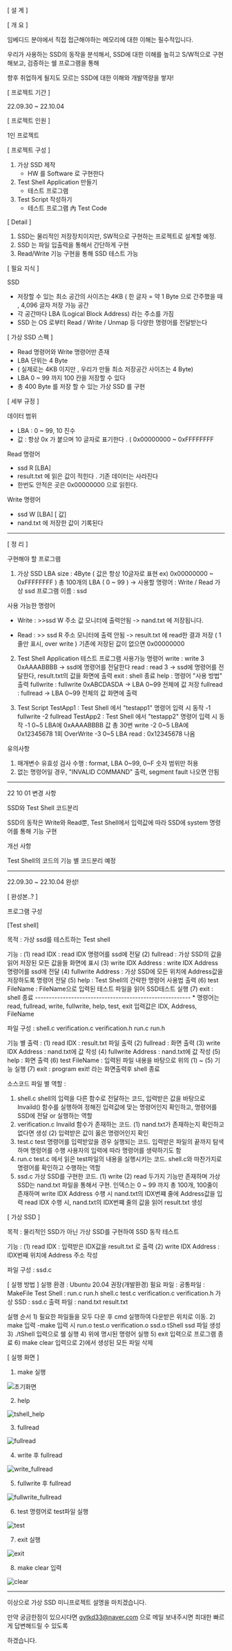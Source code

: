 [ 설 계 ]

[ 개 요 ] 

임베디드 분야에서 직접 접근해야하는 메모리에 대한 이해는 필수적입니다.

우리가 사용하는 SSD의 동작을 분석해서, SSD에 대한 이해를 높히고 S/W적으로 구현해보고, 검증하는 쉘 프로그램을 통해

향후 취업하게 될지도 모르는 SSD에 대한 이해와 개발역량을 쌓자!

[ 프로젝트 기간 ]

22.09.30 ~ 22.10.04

[ 프로젝트 인원 ]

1인 프로젝트

[ 프로젝트 구성 ] 

1. 가상 SSD 제작
    - HW 를 Software 로 구현한다
2. Test Shell Application 만들기
    - 테스트 프로그램
3. Test Script 작성하기
    - 테스트 프로그램 內 Test Code

[ Detail ]

1. SSD는 물리적인 저장장치이지만, SW적으로 구현하는 프로젝트로 설계할 예정.
2. SSD 는 파일 입출력을 통해서 간단하게 구현
3. Read/Write 기능 구현을 통해 SSD 테스트 가능

[ 필요 지식 ]

SSD 

- 저장할 수 있는 최소 공간의 사이즈는 4KB
( 한 글자 = 약 1 Byte 으로 간주했을 때 , 4,096 글자 저장 가능 공간
- 각 공간마다 LBA (Logical Block Address) 라는 주소를 가짐
- SSD 는 OS 로부터 Read / Write / Unmap 등 다양한 명령어를
전달받는다

[ 가상 SSD 스펙 ]

- Read 명령어와 Write 명령어만 존재
- LBA 단위는 4 Byte
- ( 실제로는 4KB 이지만 , 우리가 만들 최소 저장공간 사이즈는 4 Byte)
- LBA 0 ~ 99 까지 100 칸을 저장할 수 있다
- 총 400 Byte 를 저장 할 수 있는 가상 SSD 를 구현

[ 세부 규정 ]

데이터 범위

- LBA : 0 ~ 99, 10 진수
- 값 : 항상 0x 가 붙으며 10 글자로 표기한다 . ( 0x00000000 ~ 0xFFFFFFFF

Read 명령어

- ssd R [LBA]
- result.txt 에 읽은 값이 적힌다 . 기존 데이터는 사라진다
- 한번도 안적은 곳은 0x00000000 으로 읽힌다.

Write 명령어

- ssd W [LBA] [ 값]
- nand.txt 에 저장한 값이 기록된다

----------------------------------------------------------------------------------------------

 [ 정 리 ]
 
 구현해야 할 프로그램
 1) 가상 SSD
  LBA size : 4Byte ( 값은 항상 10글자로 표현 ex) 0x00000000 ~ 0xFFFFFFFF )
  총 100개의 LBA ( 0 ~ 99 )
 -> 사용할 명령어 : Write / Read
  가상 ssd 프로그램 이름 : ssd
 
 사용 가능한 명령어
   - Write : >>ssd W 주소 값 
   모니터에 출력안됨 -> nand.txt 에 저장됩니다.
   
   - Read : >> ssd R 주소
   모니터에 출력 안됨 -> result.txt 에 read한 결과 저장 ( 1줄만 표시, over write )
   기존에 저장된 값이 없으면 0x00000000

 2) Test Shell Application
  테스트 프로그램
  사용가능 명령어
   write     : write 3 0xAAAABBBB -> ssd에 명령어를 전달한다
   read      : read 3 -> ssd에 명령어를 전달한다, result.txt의 값을 화면에 출력
   exit       : shell 종료
   help      : 명령어 "사용 방법" 출력
   fullwrite : fullwrite 0xABCDASDA -> LBA 0~99 전체에 값 저장
   fullread : fullread -> LBA 0~99 전체의 값 화면에 출력

 3) Test Script
  TestApp1 : Test Shell 에서 "testapp1" 명령어 입력 시 동작
          -1 fullwrite
          -2 fullread
  TestApp2 : Test Shell 에서 "testapp2" 명령어 입력 시 동작
          -1 0~5 LBA에 0xAAAABBBB 값 총 30번 write
          -2 0~5 LBA에 0x12345678 1회 OverWrite
          -3 0~5 LBA read : 0x12345678 나옴 

유의사항
 1) 매개변수 유효성 검사 수행 : format, LBA 0~99, 0~F 숫자 범위만 허용
 2) 없는 명령어일 경우, "INVALID COMMAND" 출력, segment fault 나오면 안됨
 
 -----------------------------------------------------------------------------------------------------------------------------------------
 
 22 10 01 변경 사항

SSD와 Test Shell 코드분리

SSD의 동작은 Write와 Read뿐, Test Shell에서 입력값에 따라 SSD에 system 명령어를 통해 기능 구현

개선 사항

Test Shell의 코드의 기능 별 코드분리 예정

-------------------------------------------------------------------------------------------------------------------------------------------------------

22.09.30 ~ 22.10.04 완성!

[ 완성본..? ]

프로그램 구성

[Test shell]

  목적 : 가상 ssd를 테스트하는 Test shell
  
  기능 : 
    (1) read IDX : read IDX 명령어를 ssd에 전달 
    (2) fullread : 가상 SSD의 값을 읽어 저장된 모든 값을들 화면에 표시
    (3) write IDX Address : write IDX Address 명령어를 ssd에 전달
    (4) fullwrite Address : 가상 SSD에 모든 위치에 Address값을 저장하도록 명령어 전달
    (5) help : Test Shell의 간략한 명령어 사용법 출력
    (6) test FileName : FileName으로 입력된 테스트 파일을 읽어 SSD테스트 실행
    (7) exit : shell 종료
    --------------------------------------------------------
    * 명령어는 read, fullread, write, fullwrite, help, test, exit
      입력값은 IDX, Address, FileName
 
  파일 구성 :
    shell.c verification.c verification.h run.c run.h
    
  기능 별 출력 :
    (1) read IDX : result.txt 파일 출력
    (2) fullread : 화면 출력
    (3) write IDX Address : nand.txt에 값 작성
    (4) fullwrite Address : nand.txt에 값 작성
    (5) help : 화면 출력
    (6) test FileName : 입력된 파일 내용을 바탕으로 위의 (1) ~ (5) 기능 실행
    (7) exit : program exit! 라는 화면출력후 shell 종료
  
  
소스코드 파일 별 역할 :
  1) shell.c
    shell의 입력을 다른 함수로 전달하는 코드, 입력받은 값을 바탕으로 Invaild() 함수를 실행하여
    정해진 입력값에 맞는 명령어인지 확인하고, 명령어를 SSD에 전달 or 실행하는 역할
  2) verification.c
    Invaild 함수가 존재하는 코드. 
    (1) nand.txt가 존재하는지 확인하고 없다면 생성 (2) 입력받은 값이 옳은 명령어인지 확인  
  3) test.c
    test 명령어를 입력받았을 경우 실행되는 코드. 입력받은 파일의 끝까지 탐색하며 명령어를 수행
    사용자의 입력에 따라 명령어를 생략하기도 함
  4) run.c
    test.c 에서 읽은 test파일의 내용을 실행시키는 코드. shell.c와 마찬가지로 명령어를 확인하고
    수행하는 역할
  5) ssd.c
    가상 SSD를 구현한 코드. (1) write (2) read 두가지 기능만 존재하며 
    가상 SSD는 nand.txt 파일을 통해서 구현.
    인덱스는 0 ~ 99 까지 총 100개, 100줄이 존재하며 
    write IDX Address 수행 시 nand.txt의 IDX번쨰 줄에 Address값을 입력
    read IDX 수행 시, nand.txt의 IDX번쨰 줄의 값을 읽어 result.txt 생성
    
[ 가상 SSD ]

  목적 : 물리적인 SSD가 아닌 가상 SSD를 구현하여 SSD 동작 테스트
  
  기능 :
    (1) read IDX : 입력받은 IDX값을 result.txt 로 출력
    (2) write IDX Address : IDX번째 위치에 Address 주소 작성

  파일 구성 :
    ssd.c
    
[ 실행 방법 ]
  실행 환경 : Ubuntu 20.04 권장(개발환경)
  필요 파일 : 
    공통파일 : MakeFile
    Test Shell : run.c run.h shell.c test.c verification.c verification.h
    가상 SSD : ssd.c
  출력 파일 :
    nand.txt result.txt
  
  실행 순서
    1) 필요한 파일들을 모두 다운 후 cmd 실행하여 다운받은 위치로 이동.
    2) make  입력
      -make 입력 시 run.o test.o verification.o ssd.o tShell ssd 파일 생성
    3) ./tShell 입력으로 쉘 실행
    4) 위에 명시된 명령어 실행
    5) exit 입력으로 프로그램 종료
    6) make clear 입력으로 2)에서 생성된 모든 파일 삭제
    
[ 실행 화면 ]

1. make 실행

![초기화면](https://user-images.githubusercontent.com/57944215/193822639-9fcb7515-37bd-419b-8857-4f183f781dd4.PNG)

2. help

![tshell_help](https://user-images.githubusercontent.com/57944215/193822929-f28ad1cb-edcd-4973-9d1c-4a82b672224d.PNG)

3. fullread

![fullread](https://user-images.githubusercontent.com/57944215/193822981-c96f7c67-8935-40f4-93d4-c1360ac206d0.PNG)

4. write 후 fullread

![write_fullread](https://user-images.githubusercontent.com/57944215/193823027-f6291b21-3f58-476a-9b4a-05d84427cfc2.PNG)

5. fullwrite 후 fullread

![fullwrite_fullread](https://user-images.githubusercontent.com/57944215/193823075-5ca397fc-1c0f-4596-893c-9bb4fe1944c6.PNG)

6. test 명령어로 test파일 실행

![test](https://user-images.githubusercontent.com/57944215/193823132-f6cfb9cc-d629-44e6-ab64-a07d2fd92d21.PNG)

7. exit 실행

![exit](https://user-images.githubusercontent.com/57944215/193823177-f36d04ba-7b71-4111-b8fe-76518aea2f88.PNG)

8. make clear 입력

![clear](https://user-images.githubusercontent.com/57944215/193823231-5e96075f-033e-4b31-85d3-1de1be9b8e0d.PNG)

--------------------------------------------------------------------------------------------------------

이상으로 가상 SSD 미니프로젝트 설명을 마치겠습니다.

만약 궁금한점이 있으시다면 gytkd33@naver.com 으로 메일 보내주시면 최대한 빠르게 답변해드릴 수 있도록

하겠습니다.
